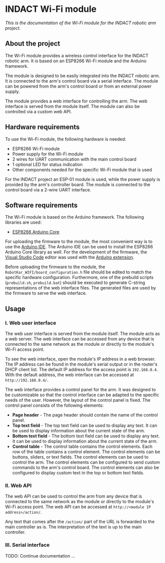 # INDACT Wi-Fi module

*This is the documentation of the Wi-Fi module for the INDACT robotic arm project.*

## About the project

The Wi-Fi module provides a wireless control interface for the INDACT robotic arm. It is based on an ESP8266 Wi-Fi module and the Arduino framework.

The module is designed to be easily integrated into the INDACT robotic arm. It is connected to the arm's control board via a serial interface. The module can be powered from the arm's control board or from an external power supply.

The module provides a web interface for controlling the arm. The web interface is served from the module itself. The module can also be controlled via a custom web API.

## Hardware requirements

To use the Wi-Fi module, the following hardware is needed:

- ESP8266 Wi-Fi module
- Power supply for the Wi-Fi module
- 2 wires for UART communication with the main control board
- 1 optional LED for status indication
- Other components needed for the specific Wi-Fi module that is used

For the INDACT project an ESP-01 module is used, while the power supply is provided by the arm's controller board. The module is connected to the control board via a 2-wire UART interface.

## Software requirements

The Wi-Fi module is based on the Arduino framework. The following libraries are used:

- [ESP8266 Arduino Core](https://github.com/esp8266/Arduino "ESP8266 Arduino Core on GitHub")

For uploading the firmware to the module, the most convenient way is to use the [Arduino IDE](https://www.arduino.cc/en/software "Arduino IDE"). The Arduino IDE can be used to install the ESP8266 Arduino Core library as well. For the development of the firmware, the [Visual Studio Code](https://code.visualstudio.com/ "Visual Studio Code") editor was used with the [Arduino extension](https://marketplace.visualstudio.com/items?itemName=vsciot-vscode.vscode-arduino "Arduino extension for Visual Studio Code").

Before uploading the firmware to the module, the `RobotKar_WIFI/board_configuration.h` file should be edited to match the specific hardware configuration. Furthermore, one of the prebuild scripts (`prebuild.sh`, `prebuild.bat`) should be executed to generate C-string representations of the web interface files. The generated files are used by the firmware to serve the web interface.

## Usage

### I. Web user interface

The web user interface is served from the module itself. The module acts as a web server. The web interface can be accessed from any device that is connected to the same network as the module or directly to the module's Wi-Fi access point.

To see the web interface, open the module's IP address in a web browser. The IP address can be found in the module's serial output or in the router's DHCP client list. The default IP address for the access point is `192.168.0.4`. With the default address, the web interface can be accessed at `http://192.168.0.4/`.

The web interface provides a control panel for the arm. It was designed to be customizable so that the control interface can be adapted to the specific needs of the user. However, the layout of the control panel is fixed. The control panel consists of the following elements:

- **Page header** - The page header should contain the name of the control panel.
- **Top text field** - The top text field can be used to display any text. It can be used to display information about the current state of the arm.
- **Bottom text field** - The bottom text field can be used to display any text. It can be used to display information about the current state of the arm.
- **Control table** - The control table contains the control elements. Each row of the table contains a control element. The control elements can be buttons, sliders, or text fields. The control elements can be used to control the arm. The control elements can be configured to send custom commands to the arm's control board. The control elements can also be configured to display custom text in the top or bottom text fields.

### II. Web API

The web API can be used to control the arm from any device that is connected to the same network as the module or directly to the module's Wi-Fi access point. The web API can be accessed at `http://<module IP address>/action/`.

Any text that comes after the `/action/` part of the URL is forwarded to the main controller as is. The interpretation of the text is up to the main controller.

### III. Serial interface

TODO: Continue documentation ...
